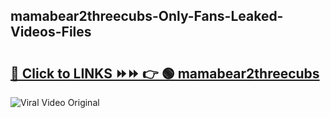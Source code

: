 
 ## mamabear2threecubs-Only-Fans-Leaked-Videos-Files

# <h2><a href="https://mediaupload.pro?mamabear2threecubs">🔗 Click to LINKS ⏩⏩ 👉 🟢 mamabear2threecubs </a></h2>

<a href="https://mediaupload.pro?mamabear2threecubs" rel="nofollow" data-target="animated-image.originalLink"><img src="https://i.ibb.co.com/xMMVF88/686577567.gif" alt="Viral Video Original" style="max-width: 100%; display: inline-block;" data-target="animated-image.originalImage"></a>